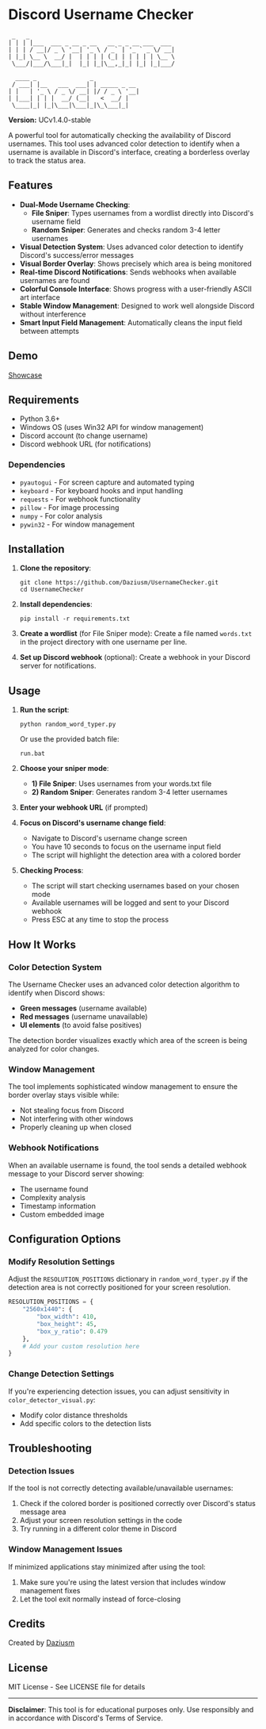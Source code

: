 # Discord Username Checker

```
 _   _                                       
| | | |___  ___ _ __ _ __   __ _ _ __ ___  ___ 
| | | / __|/ _ \ '__| '_ \ / _` | '_ ` _ \/ __|
| |_| \__ \  __/ |  | | | | (_| | | | | | \__ \
 \___/|___/\___|_|  |_| |_|\__,_|_| |_| |_|___/
                                              
  ____ _               _             
 / ___| |__   ___  ___| | _____ _ __ 
| |   | '_ \ / _ \/ __| |/ / _ \ '__|
| |___| | | |  __/ (__|   <  __/ |   
 \____|_| |_|\___|\___|_|\_\___|_|   
```

**Version:** UCv1.4.0-stable

A powerful tool for automatically checking the availability of Discord usernames. This tool uses advanced color detection to identify when a username is available in Discord's interface, creating a borderless overlay to track the status area.

## Features

- **Dual-Mode Username Checking**:
  - **File Sniper**: Types usernames from a wordlist directly into Discord's username field
  - **Random Sniper**: Generates and checks random 3-4 letter usernames
- **Visual Detection System**: Uses advanced color detection to identify Discord's success/error messages
- **Visual Border Overlay**: Shows precisely which area is being monitored
- **Real-time Discord Notifications**: Sends webhooks when available usernames are found
- **Colorful Console Interface**: Shows progress with a user-friendly ASCII art interface
- **Stable Window Management**: Designed to work well alongside Discord without interference
- **Smart Input Field Management**: Automatically cleans the input field between attempts

## Demo

[Showcase](https://streamable.com/5dr8i5)

## Requirements

- Python 3.6+
- Windows OS (uses Win32 API for window management)
- Discord account (to change username)
- Discord webhook URL (for notifications)

### Dependencies

- `pyautogui` - For screen capture and automated typing
- `keyboard` - For keyboard hooks and input handling
- `requests` - For webhook functionality
- `pillow` - For image processing
- `numpy` - For color analysis
- `pywin32` - For window management

## Installation

1. **Clone the repository**:
   ```
   git clone https://github.com/Daziusm/UsernameChecker.git
   cd UsernameChecker
   ```

2. **Install dependencies**:
   ```
   pip install -r requirements.txt
   ```

3. **Create a wordlist** (for File Sniper mode):
   Create a file named `words.txt` in the project directory with one username per line.
   
4. **Set up Discord webhook** (optional):
   Create a webhook in your Discord server for notifications.

## Usage

1. **Run the script**:
   ```
   python random_word_typer.py
   ```
   
   Or use the provided batch file:
   ```
   run.bat
   ```

2. **Choose your sniper mode**:
   - **1) File Sniper**: Uses usernames from your words.txt file
   - **2) Random Sniper**: Generates random 3-4 letter usernames

3. **Enter your webhook URL** (if prompted)

4. **Focus on Discord's username change field**:
   - Navigate to Discord's username change screen
   - You have 10 seconds to focus on the username input field
   - The script will highlight the detection area with a colored border

5. **Checking Process**:
   - The script will start checking usernames based on your chosen mode
   - Available usernames will be logged and sent to your Discord webhook
   - Press ESC at any time to stop the process

## How It Works

### Color Detection System

The Username Checker uses an advanced color detection algorithm to identify when Discord shows:

- **Green messages** (username available)
- **Red messages** (username unavailable)
- **UI elements** (to avoid false positives)

The detection border visualizes exactly which area of the screen is being analyzed for color changes.

### Window Management

The tool implements sophisticated window management to ensure the border overlay stays visible while:
- Not stealing focus from Discord
- Not interfering with other windows
- Properly cleaning up when closed

### Webhook Notifications

When an available username is found, the tool sends a detailed webhook message to your Discord server showing:
- The username found
- Complexity analysis
- Timestamp information
- Custom embedded image

## Configuration Options

### Modify Resolution Settings

Adjust the `RESOLUTION_POSITIONS` dictionary in `random_word_typer.py` if the detection area is not correctly positioned for your screen resolution.

```python
RESOLUTION_POSITIONS = {
    "2560x1440": {
        "box_width": 410,
        "box_height": 45,
        "box_y_ratio": 0.479
    },
    # Add your custom resolution here
}
```

### Change Detection Settings

If you're experiencing detection issues, you can adjust sensitivity in `color_detector_visual.py`:

- Modify color distance thresholds
- Add specific colors to the detection lists

## Troubleshooting

### Detection Issues

If the tool is not correctly detecting available/unavailable usernames:

1. Check if the colored border is positioned correctly over Discord's status message area
2. Adjust your screen resolution settings in the code
3. Try running in a different color theme in Discord

### Window Management Issues

If minimized applications stay minimized after using the tool:

1. Make sure you're using the latest version that includes window management fixes
2. Let the tool exit normally instead of force-closing

## Credits

Created by [Daziusm](https://github.com/Daziusm)

## License

MIT License - See LICENSE file for details

---

**Disclaimer**: This tool is for educational purposes only. Use responsibly and in accordance with Discord's Terms of Service.
